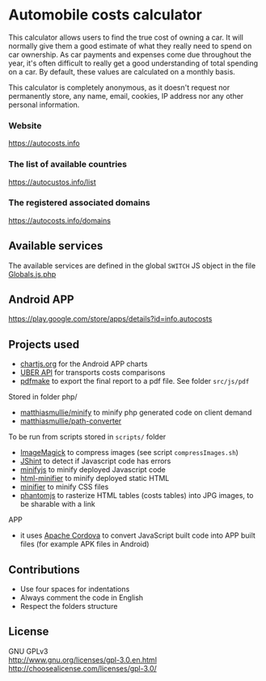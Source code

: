Automobile costs calculator
=========

This calculator allows users to find the true cost of owning a car. It will normally give them a good estimate of what they really need to spend on car ownership. As car payments and expenses come due throughout the year, it's often difficult to really get a good understanding of total spending on a car. By default, these values are calculated on a monthly basis. 

This calculator is completely anonymous, as it doesn't request nor permanently store, any name, email, cookies, IP address nor any other personal information.

### Website
https://autocosts.info<br>

### The list of available countries
https://autocustos.info/list

### The registered associated domains
https://autocosts.info/domains

## Available services
The available services are defined in the global `SWITCH` JS object in the file <a href="https://github.com/jfoclpf/autocosts/blob/master/js/Globals.js.php">Globals.js.php</a>

## Android APP<br>
https://play.google.com/store/apps/details?id=info.autocosts

## Projects used

* <a href="http://www.chartjs.org/">chartjs.org</a> for the Android APP charts
* <a href="https://developer.uber.com/">UBER API</a> for transports costs comparisons
* <a href="http://pdfmake.org/#/">pdfmake</a> to export the final report to a pdf file. See folder `src/js/pdf`

Stored in folder php/<br>
* <a href="https://github.com/matthiasmullie/minify">matthiasmullie/minify</a> to minify php generated code on client demand
* <a href="https://github.com/matthiasmullie/path-converter">matthiasmullie/path-converter</a>

To be run from scripts stored in `scripts/` folder<br>
* <a href="https://www.imagemagick.org/script/index.php">ImageMagick</a> to compress images (see script `compressImages.sh`)
* <a href="http://jshint.com/install/">JShint</a> to detect if Javascript code has errors
* <a href="https://www.npmjs.com/package/minifyjs">minifyjs</a> to minify deployed Javascript code
* <a href="https://www.npmjs.com/package/html-minifier">html-minifier</a> to minify deployed static HTML
* <a href="https://www.npmjs.com/package/minifier">minifier</a> to minify CSS files
* <a href="http://phantomjs.org/">phantomjs</a> to rasterize HTML tables (costs tables) into JPG images, to be sharable with a link


APP<br>
* it uses <a href="https://cordova.apache.org/">Apache Cordova</a> to convert JavaScript built code into APP built files (for example APK files in Android)

## Contributions
* Use four spaces for indentations
* Always comment the code in English
* Respect the folders structure

## License<br>
GNU GPLv3<br>
http://www.gnu.org/licenses/gpl-3.0.en.html <br>
http://choosealicense.com/licenses/gpl-3.0/

